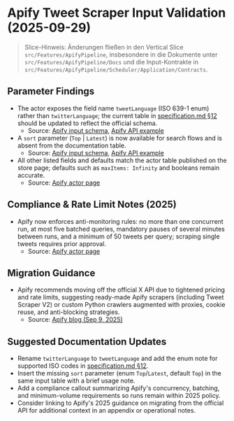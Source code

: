 # Apify Tweet Scraper Input Validation (2025-09-29)

> Slice-Hinweis: Änderungen fließen in den Vertical Slice `src/Features/ApifyPipeline`, insbesondere in die Dokumente unter `src/Features/ApifyPipeline/Docs` und die Input-Kontrakte in `src/Features/ApifyPipeline/Scheduler/Application/Contracts`.

## Parameter Findings
- The actor exposes the field name `tweetLanguage` (ISO 639-1 enum) rather than `twitterLanguage`; the current table in [specification.md §12](file:///home/prinova/CodeProjects/agent-vibes/docs/apify-pipeline/specification.md#L162-L193) should be updated to reflect the official schema.
  - Source: [Apify input schema](https://apify.com/apidojo/tweet-scraper/input-schema), [Apify API example](https://apify.com/apidojo/tweet-scraper/api/python)
- A `sort` parameter (`Top` | `Latest`) is now available for search flows and is absent from the documentation table.
  - Source: [Apify input schema](https://apify.com/apidojo/tweet-scraper/input-schema), [Apify API example](https://apify.com/apidojo/tweet-scraper/api/python)
- All other listed fields and defaults match the actor table published on the store page; defaults such as `maxItems: Infinity` and booleans remain accurate.
  - Source: [Apify actor page](https://apify.com/apidojo/tweet-scraper)

## Compliance & Rate Limit Notes (2025)
- Apify now enforces anti-monitoring rules: no more than one concurrent run, at most five batched queries, mandatory pauses of several minutes between runs, and a minimum of 50 tweets per query; scraping single tweets requires prior approval.
  - Source: [Apify actor page](https://apify.com/apidojo/tweet-scraper)

## Migration Guidance
- Apify recommends moving off the official X API due to tightened pricing and rate limits, suggesting ready-made Apify scrapers (including Tweet Scraper V2) or custom Python crawlers augmented with proxies, cookie reuse, and anti-blocking strategies.
  - Source: [Apify blog (Sep 9, 2025)](https://blog.apify.com/how-to-scrape-tweets-and-more-on-twitter-59330e6fb522/)

## Suggested Documentation Updates
- Rename `twitterLanguage` to `tweetLanguage` and add the enum note for supported ISO codes in [specification.md §12](file:///home/prinova/CodeProjects/agent-vibes/docs/apify-pipeline/specification.md#L162-L193).
- Insert the missing `sort` parameter (enum `Top`/`Latest`, default `Top`) in the same input table with a brief usage note.
- Add a compliance callout summarizing Apify's concurrency, batching, and minimum-volume requirements so runs remain within 2025 policy.
- Consider linking to Apify's 2025 guidance on migrating from the official API for additional context in an appendix or operational notes.
